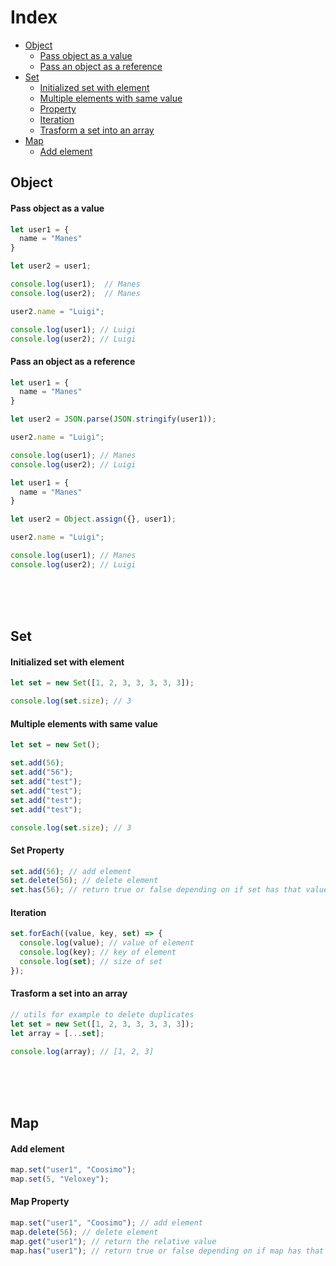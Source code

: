 # Index

- [Object](#Object)
  - [Pass object as a value](#Pass-object-as-a-value)
  - [Pass an object as a reference](#Pass-an-object-as-a-reference)
- [Set](#Set)
  - [Initialized set with element](#Initialized-set-with-element)
  - [Multiple elements with same value](#Multiple-elements-with-same-value)
  - [Property](#Property)
  - [Iteration](#Iteration)
  - [Trasform a set into an array](#Trasform-a-set-into-an-array)
- [Map](#Map)
  - [Add element](#Addelement)

## Object

#### Pass object as a value

```javascript
let user1 = {
  name = "Manes"
}

let user2 = user1;

console.log(user1);  // Manes
console.log(user2);  // Manes

user2.name = "Luigi";

console.log(user1); // Luigi
console.log(user2); // Luigi
```

#### Pass an object as a reference

```javascript
let user1 = {
  name = "Manes"
}

let user2 = JSON.parse(JSON.stringify(user1));

user2.name = "Luigi";

console.log(user1); // Manes
console.log(user2); // Luigi
```

```javascript
let user1 = {
  name = "Manes"
}

let user2 = Object.assign({}, user1);

user2.name = "Luigi";

console.log(user1); // Manes
console.log(user2); // Luigi
```

<!------------------------------------------------------------------------------------------------------------------>
<!-----------------------------------------------> </br></br></br> <!----------------------------------------------->
<!------------------------------------------------------------------------------------------------------------------>

## Set

#### Initialized set with element

```javascript
let set = new Set([1, 2, 3, 3, 3, 3, 3]);

console.log(set.size); // 3
```

#### Multiple elements with same value

```javascript
let set = new Set();

set.add(56);
set.add("56");
set.add("test");
set.add("test");
set.add("test");
set.add("test");

console.log(set.size); // 3
```

#### Set Property

```javascript
set.add(56); // add element
set.delete(56); // delete element
set.has(56); // return true or false depending on if set has that value
```

#### Iteration

```javascript
set.forEach((value, key, set) => {
  console.log(value); // value of element
  console.log(key); // key of element
  console.log(set); // size of set
});
```

#### Trasform a set into an array

```javascript
// utils for example to delete duplicates
let set = new Set([1, 2, 3, 3, 3, 3, 3]);
let array = [...set];

console.log(array); // [1, 2, 3]
```

<!------------------------------------------------------------------------------------------------------------------>
<!-----------------------------------------------> </br></br></br> <!----------------------------------------------->
<!------------------------------------------------------------------------------------------------------------------>

## Map

#### Add element

```javascript
map.set("user1", "Coosimo");
map.set(5, "Veloxey");
```

#### Map Property

```javascript
map.set("user1", "Coosimo"); // add element
map.delete(56); // delete element
map.get("user1"); // return the relative value
map.has("user1"); // return true or false depending on if map has that value
```

